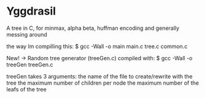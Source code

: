 # Yggdrasil
A tree in C, for minmax, alpha beta, huffman encoding and generally messing around

the way Im compilling this: $ gcc -Wall -o main main.c tree.c common.c

New! -> Random tree generator (treeGen.c) compiled with: $ gcc -Wall -o treeGen treeGen.c

treeGen takes 3 arguments:
 the name of the file to create/rewrite with the tree
 the maximum number of children per node
 the maximum number of the leafs of the tree